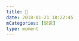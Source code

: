 ```yaml
---
title: 👀
date: 2018-01-21 18:22:45
mCategories: [说说]
type: moment
---
```


<div id="pics-20180121182245"></div>

<script>
var data = [
    {"link": "2018-01-21_000000.jpeg", "type": "shuoshuo"},
    {"link": "2018-01-21_000001.jpeg", "type": "shuoshuo"}
];
picsRender(data, "pics-20180121182245");
</script>
